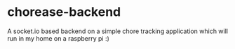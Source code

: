 # chorease-backend
A socket.io based backend on a simple chore tracking application which will run in my home on a raspberry pi :)

